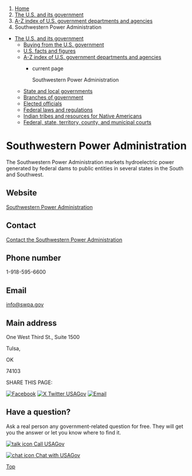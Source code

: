 1. [Home](/)
2. [The U.S. and its government](/about-the-us)
3. [A-Z index of U.S. government departments and agencies](/agency-index)
4. Southwestern Power Administration

* [The U.S. and its government](/about-the-us)
  + [Buying from the U.S. government](/buy-from-government)
  + [U.S. facts and figures](/facts-figures)
  + [A-Z index of U.S. government departments and agencies](/agency-index)
    - current page

      Southwestern Power Administration
  + [State and local governments](/state-local-governments)
  + [Branches of government](/branches-of-government)
  + [Elected officials](/elected-officials)
  + [Federal laws and regulations](/laws-and-regulations)
  + [Indian tribes and resources for Native Americans](/tribes)
  + [Federal, state, territory, county, and municipal courts](/courts)

Southwestern Power Administration
=================================

The Southwestern Power Administration markets hydroelectric power generated by federal dams to public entities in several states in the South and Southwest.

Website
-------

[Southwestern Power Administration](https://www.energy.gov/swpa/southwestern-power-administration)

Contact
-------

[Contact the Southwestern Power Administration](https://www.energy.gov/swpa/contact-us)

Phone number
------------

1-918-595-6600

Email
-----

[info@swpa.gov](mailto:info@swpa.gov)

Main address
------------

One West Third St., Suite 1500
  

Tulsa,

OK

74103

SHARE THIS PAGE:

[![Facebook](/themes/custom/usagov/images/social-media-icons/Facebook_Icon.svg)](https://www.facebook.com/sharer/sharer.php?u=https://www.usa.gov/agencies/southwestern-power-administration&v=3)
[![X Twitter USAGov](/themes/custom/usagov/images/social-media-icons/X_Twitter_Icon.svg?version=2)](https://twitter.com/intent/tweet?source=webclient&text=https://www.usa.gov/agencies/southwestern-power-administration)
[![Email](/themes/custom/usagov/images/social-media-icons/Email_Icon.svg?version=2)](mailto:?subject=https://www.usa.gov/agencies/southwestern-power-administration)

Have a question?
----------------

Ask a real person any government-related question for free. They will get you the answer or let you know where to find it.

[![talk icon](/themes/custom/usagov/images/ICONS_talk.png)
Call USAGov](/phone)

[![chat icon](/themes/custom/usagov/images/ICONS_chat.png)
Chat with USAGov](/chat)

[Top](#main-content)